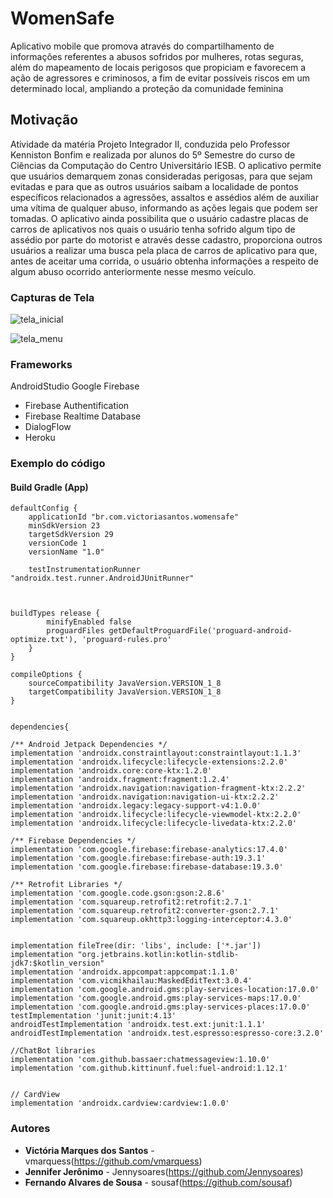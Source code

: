 # WomenSafe

Aplicativo mobile que promova através do compartilhamento de informações referentes a abusos sofridos por mulheres, rotas seguras, além do mapeamento de locais perigosos que propiciam e favorecem a ação de agressores e criminosos, a fim de evitar possíveis riscos em um determinado local, ampliando a proteção da comunidade feminina

## Motivação

Atividade da matéria Projeto Integrador II, conduzida pelo Professor Kenniston Bonfim e realizada por 
alunos do 5º Semestre do curso de Ciências da Computação do Centro Universitário IESB. 
O aplicativo permite que usuários demarquem zonas consideradas perigosas, para que sejam evitadas e para que as outros usuários saibam a localidade de pontos específicos relacionados a agressões, assaltos e assédios além de auxiliar uma vítima de qualquer abuso, informando as ações legais que podem ser tomadas.
O aplicativo ainda  possibilita que o usuário cadastre placas de carros de aplicativos nos quais o usuário tenha sofrido algum tipo de assédio por parte do motorist e através desse cadastro, proporciona outros usuários a realizar uma busca pela placa de carros de aplicativo para que, antes de aceitar uma corrida, o usuário obtenha informações a respeito de algum abuso ocorrido anteriormente nesse mesmo veículo.

### Capturas de Tela 

![tela_inicial](https://user-images.githubusercontent.com/62408316/84426865-4f5ead80-abfa-11ea-8041-97835075b325.jpg)

![tela_menu](https://user-images.githubusercontent.com/62408316/84427054-a95f7300-abfa-11ea-96f5-e458571741f6.jpg)

### Frameworks

AndroidStudio
Google Firebase
* Firebase Authentification
* Firebase Realtime Database
* DialogFlow
* Heroku

### Exemplo do código

#### Build Gradle (App)
    defaultConfig {
        applicationId "br.com.victoriasantos.womensafe"
        minSdkVersion 23
        targetSdkVersion 29
        versionCode 1
        versionName "1.0"

        testInstrumentationRunner "androidx.test.runner.AndroidJUnitRunner"
    
    

    buildTypes release {
            minifyEnabled false
            proguardFiles getDefaultProguardFile('proguard-android-optimize.txt'), 'proguard-rules.pro'
        }
    }

    compileOptions {
        sourceCompatibility JavaVersion.VERSION_1_8
        targetCompatibility JavaVersion.VERSION_1_8
    }


    dependencies{

    /** Android Jetpack Dependencies */
    implementation 'androidx.constraintlayout:constraintlayout:1.1.3'
    implementation 'androidx.lifecycle:lifecycle-extensions:2.2.0'
    implementation 'androidx.core:core-ktx:1.2.0'
    implementation 'androidx.fragment:fragment:1.2.4'
    implementation 'androidx.navigation:navigation-fragment-ktx:2.2.2'
    implementation 'androidx.navigation:navigation-ui-ktx:2.2.2'
    implementation 'androidx.legacy:legacy-support-v4:1.0.0'
    implementation 'androidx.lifecycle:lifecycle-viewmodel-ktx:2.2.0'
    implementation 'androidx.lifecycle:lifecycle-livedata-ktx:2.2.0'

    /** Firebase Dependencies */
    implementation 'com.google.firebase:firebase-analytics:17.4.0'
    implementation 'com.google.firebase:firebase-auth:19.3.1'
    implementation 'com.google.firebase:firebase-database:19.3.0'

    /** Retrofit Libraries */
    implementation 'com.google.code.gson:gson:2.8.6'
    implementation 'com.squareup.retrofit2:retrofit:2.7.1'
    implementation 'com.squareup.retrofit2:converter-gson:2.7.1'
    implementation 'com.squareup.okhttp3:logging-interceptor:4.3.0'


    implementation fileTree(dir: 'libs', include: ['*.jar'])
    implementation "org.jetbrains.kotlin:kotlin-stdlib-jdk7:$kotlin_version"
    implementation 'androidx.appcompat:appcompat:1.1.0'
    implementation 'com.vicmikhailau:MaskedEditText:3.0.4'
    implementation 'com.google.android.gms:play-services-location:17.0.0'
    implementation 'com.google.android.gms:play-services-maps:17.0.0'
    implementation 'com.google.android.gms:play-services-places:17.0.0'
    testImplementation 'junit:junit:4.13'
    androidTestImplementation 'androidx.test.ext:junit:1.1.1'
    androidTestImplementation 'androidx.test.espresso:espresso-core:3.2.0'

    //ChatBot libraries
    implementation 'com.github.bassaer:chatmessageview:1.10.0'
    implementation 'com.github.kittinunf.fuel:fuel-android:1.12.1'


    // CardView
    implementation 'androidx.cardview:cardview:1.0.0'


### Autores

* **Victória Marques dos Santos** - vmarquess(https://github.com/vmarquess)
* **Jennifer Jerônimo** - Jennysoares(https://github.com/Jennysoares)
* **Fernando Alvares de Sousa** - sousaf(https://github.com/sousaf)
